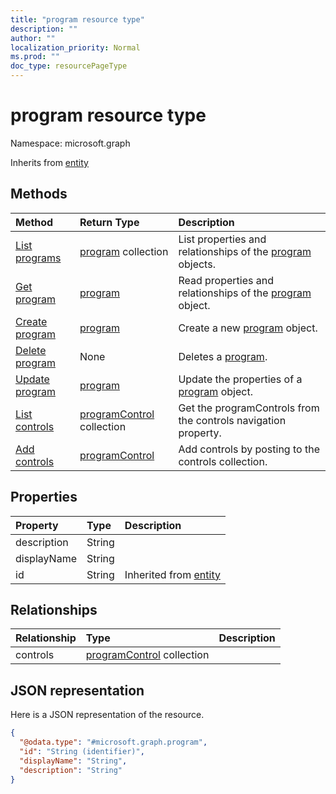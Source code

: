 ```yaml
---
title: "program resource type"
description: ""
author: ""
localization_priority: Normal
ms.prod: ""
doc_type: resourcePageType
---
```


# program resource type


Namespace: microsoft.graph




Inherits from [entity](../resources/entity.md)

## Methods
|Method|Return Type|Description|
|:---|:---|:---|
|[List programs](../api/program-list.md)|[program](../resources/program.md) collection|List properties and relationships of the [program](../resources/program.md) objects.|
|[Get program](../api/program-get.md)|[program](../resources/program.md)|Read properties and relationships of the [program](../resources/program.md) object.|
|[Create program](../api/program-post-programs.md)|[program](../resources/program.md)|Create a new [program](../resources/program.md) object.|
|[Delete program](../api/program-delete.md)|None|Deletes a [program](../resources/program.md).|
|[Update program](../api/program-update.md)|[program](../resources/program.md)|Update the properties of a [program](../resources/program.md) object.|
|[List controls](../api/program-list-controls.md)|[programControl](../resources/programcontrol.md) collection|Get the programControls from the controls navigation property.|
|[Add controls](../api/program-post-controls.md)|[programControl](../resources/programcontrol.md)|Add controls by posting to the controls collection.|

## Properties
|Property|Type|Description|
|:---|:---|:---|
|description|String||
|displayName|String||
|id|String| Inherited from [entity](../resources/entity.md)|

## Relationships
|Relationship|Type|Description|
|:---|:---|:---|
|controls|[programControl](../resources/programcontrol.md) collection||

## JSON representation
Here is a JSON representation of the resource.
<!-- {
  "blockType": "resource",
  "keyProperty": "id",
  "@odata.type": "microsoft.graph.program",
  "baseType": "microsoft.graph.entity",
  "openType": false
}
-->
``` json
{
  "@odata.type": "#microsoft.graph.program",
  "id": "String (identifier)",
  "displayName": "String",
  "description": "String"
}
```

